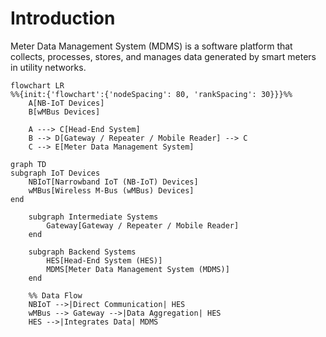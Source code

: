 # Introduction

Meter Data Management System (MDMS) is a software platform that collects, processes, stores, and manages data generated
by smart meters in utility networks.


```mermaid
flowchart LR
%%{init:{'flowchart':{'nodeSpacing': 80, 'rankSpacing': 30}}}%%
    A[NB-IoT Devices]
    B[wMBus Devices]

    A ---> C[Head-End System]
    B --> D[Gateway / Repeater / Mobile Reader] --> C
    C --> E[Meter Data Management System]
```

```mermaid
graph TD
subgraph IoT Devices
    NBIoT[Narrowband IoT (NB-IoT) Devices]
    wMBus[Wireless M-Bus (wMBus) Devices]
end

    subgraph Intermediate Systems
        Gateway[Gateway / Repeater / Mobile Reader]
    end

    subgraph Backend Systems
        HES[Head-End System (HES)]
        MDMS[Meter Data Management System (MDMS)]
    end

    %% Data Flow
    NBIoT -->|Direct Communication| HES
    wMBus --> Gateway -->|Data Aggregation| HES
    HES -->|Integrates Data| MDMS
```